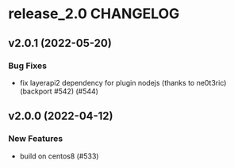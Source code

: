 # release_2.0 CHANGELOG

## v2.0.1 (2022-05-20)

### Bug Fixes

- fix layerapi2 dependency for plugin nodejs (thanks to ne0t3ric) (backport #542) (#544)

## v2.0.0 (2022-04-12)

### New Features

- build on centos8 (#533)


